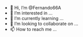 - 👋 Hi, I’m @Fernando66A
- 👀 I’m interested in ...
- 🌱 I’m currently learning ...
- 💞️ I’m looking to collaborate on ...
- 📫 How to reach me ...

<!---
Fernando66A/Fernando66A is a ✨ special ✨ repository because its `README.md` (this file) appears on your GitHub profile.
You can click the Preview link to take a look at your changes.
--->
